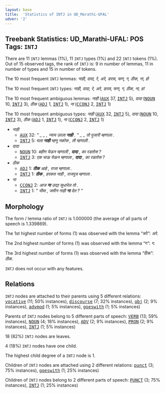 ```yaml
---
layout: base
title:  'Statistics of INTJ in UD_Marathi-UFAL'
udver: '2'
---
```


## Treebank Statistics: UD_Marathi-UFAL: POS Tags: `INTJ`

There are 11 `INTJ` lemmas (1%), 11 `INTJ` types (1%) and 22 `INTJ` tokens (1%).
Out of 15 observed tags, the rank of `INTJ` is: 9 in number of lemmas, 11 in number of types and 15 in number of tokens.

The 10 most frequent `INTJ` lemmas: <em>नाही, दादा, रे, अरे, डराव, फण्, ग, ठीक, ना, हो</em>

The 10 most frequent `INTJ` types:  <em>नाही, दादा, रे, अरे, डराव, फण्, ग, ठीक, ना, हां</em>

The 10 most frequent ambiguous lemmas: <em>नाही</em> (<tt><a href="mr_ufal-pos-AUX.html">AUX</a></tt> 37, <tt><a href="mr_ufal-pos-INTJ.html">INTJ</a></tt> 5), <em>दादा</em> (<tt><a href="mr_ufal-pos-NOUN.html">NOUN</a></tt> 10, <tt><a href="mr_ufal-pos-INTJ.html">INTJ</a></tt> 3), <em>ठीक</em> (<tt><a href="mr_ufal-pos-ADJ.html">ADJ</a></tt> 1, <tt><a href="mr_ufal-pos-INTJ.html">INTJ</a></tt> 1), <em>ना</em> (<tt><a href="mr_ufal-pos-CCONJ.html">CCONJ</a></tt> 2, <tt><a href="mr_ufal-pos-INTJ.html">INTJ</a></tt> 1)

The 10 most frequent ambiguous types:  <em>नाही</em> (<tt><a href="mr_ufal-pos-AUX.html">AUX</a></tt> 32, <tt><a href="mr_ufal-pos-INTJ.html">INTJ</a></tt> 5), <em>दादा</em> (<tt><a href="mr_ufal-pos-NOUN.html">NOUN</a></tt> 10, <tt><a href="mr_ufal-pos-INTJ.html">INTJ</a></tt> 3), <em>ठीक</em> (<tt><a href="mr_ufal-pos-ADJ.html">ADJ</a></tt> 1, <tt><a href="mr_ufal-pos-INTJ.html">INTJ</a></tt> 1), <em>ना</em> (<tt><a href="mr_ufal-pos-CCONJ.html">CCONJ</a></tt> 2, <tt><a href="mr_ufal-pos-INTJ.html">INTJ</a></tt> 1)


* <em>नाही</em>
  * <tt><a href="mr_ufal-pos-AUX.html">AUX</a></tt> 32: <em>" _ _ , न्याय उरला <b>नाही</b> . " _ _ तो पुजारी म्हणाला .</em>
  * <tt><a href="mr_ufal-pos-INTJ.html">INTJ</a></tt> 5: <em>मला <b>नाही</b> म्हणू नकोस , ती म्हणाली .</em>
* <em>दादा</em>
  * <tt><a href="mr_ufal-pos-NOUN.html">NOUN</a></tt> 10: <em>बहीण येऊन म्हणाली , <b>दादा</b> , का रडतोस ?</em>
  * <tt><a href="mr_ufal-pos-INTJ.html">INTJ</a></tt> 3: <em>एक भाऊ येऊन म्हणाला , <b>दादा</b> , का रडतोस ?</em>
* <em>ठीक</em>
  * <tt><a href="mr_ufal-pos-ADJ.html">ADJ</a></tt> 1: <em><b>ठीक</b> आहे , राजा म्हणाला .</em>
  * <tt><a href="mr_ufal-pos-INTJ.html">INTJ</a></tt> 1: <em><b>ठीक</b> , हरकत नाही , राजपुत्र म्हणाला .</em>
* <em>ना</em>
  * <tt><a href="mr_ufal-pos-CCONJ.html">CCONJ</a></tt> 2: <em>आज <b>ना</b> उद्या सुधारेल तो .</em>
  * <tt><a href="mr_ufal-pos-INTJ.html">INTJ</a></tt> 1: <em>" भीमा , जमीन नाही <b>ना</b> देत ? "</em>

## Morphology

The form / lemma ratio of `INTJ` is 1.000000 (the average of all parts of speech is 1.339869).

The 1st highest number of forms (1) was observed with the lemma “अरे”: <em>अरे</em>.

The 2nd highest number of forms (1) was observed with the lemma “ग”: <em>ग</em>.

The 3rd highest number of forms (1) was observed with the lemma “ठीक”: <em>ठीक</em>.

`INTJ` does not occur with any features.


## Relations

`INTJ` nodes are attached to their parents using 5 different relations: <tt><a href="mr_ufal-dep-vocative.html">vocative</a></tt> (11; 50% instances), <tt><a href="mr_ufal-dep-discourse.html">discourse</a></tt> (7; 32% instances), <tt><a href="mr_ufal-dep-obj.html">obj</a></tt> (2; 9% instances), <tt><a href="mr_ufal-dep-advmod.html">advmod</a></tt> (1; 5% instances), <tt><a href="mr_ufal-dep-goeswith.html">goeswith</a></tt> (1; 5% instances)

Parents of `INTJ` nodes belong to 5 different parts of speech: <tt><a href="mr_ufal-pos-VERB.html">VERB</a></tt> (13; 59% instances), <tt><a href="mr_ufal-pos-NOUN.html">NOUN</a></tt> (4; 18% instances), <tt><a href="mr_ufal-pos-ADV.html">ADV</a></tt> (2; 9% instances), <tt><a href="mr_ufal-pos-PRON.html">PRON</a></tt> (2; 9% instances), <tt><a href="mr_ufal-pos-INTJ.html">INTJ</a></tt> (1; 5% instances)

18 (82%) `INTJ` nodes are leaves.

4 (18%) `INTJ` nodes have one child.

The highest child degree of a `INTJ` node is 1.

Children of `INTJ` nodes are attached using 2 different relations: <tt><a href="mr_ufal-dep-punct.html">punct</a></tt> (3; 75% instances), <tt><a href="mr_ufal-dep-goeswith.html">goeswith</a></tt> (1; 25% instances)

Children of `INTJ` nodes belong to 2 different parts of speech: <tt><a href="mr_ufal-pos-PUNCT.html">PUNCT</a></tt> (3; 75% instances), <tt><a href="mr_ufal-pos-INTJ.html">INTJ</a></tt> (1; 25% instances)


